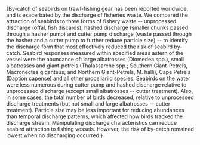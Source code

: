 ---
---
{By-catch of seabirds on trawl-fishing gear has been reported worldwide, and is exacerbated by the discharge of fisheries waste. We compared the attraction of seabirds to three forms of fishery waste -- unprocessed discharge (offal, fish discards), hashed discharge (smaller chunks passed through a hasher pump) and cutter pump discharge (waste passed through the hasher and a cutter pump to further reduce particle size) -- to identify the discharge form that most effectively reduced the risk of seabird by-catch. Seabird responses measured within specified areas astern of the vessel were the abundance of: large albatrosses (Diomedea spp.), small albatrosses and giant-petrels (Thalassarche spp.; Southern Giant-Petrels, Macronectes giganteus; and Northern Giant-Petrels, M. halli), Cape Petrels (Daption capense) and all other procellariid species. Seabirds on the water were less numerous during cutter pump and hashed discharge relative to unprocessed discharge (except small albatrosses -- cutter treatment). Also, in some cases, the total number of birds decreased, relative to unprocessed discharge treatments (but not small and large albatrosses -- cutter treatment). Particle size may be less important for reducing abundances than temporal discharge patterns, which affected how birds tracked the discharge stream. Manipulating discharge characteristics can reduce seabird attraction to fishing vessels. However, the risk of by-catch remained lowest when no discharging occurred.}